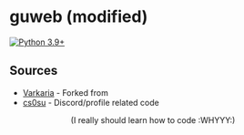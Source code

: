 # guweb (modified)
[![Python 3.9+](https://img.shields.io/badge/python-3.9+-blue.svg)](https://www.python.org/downloads/)

## Sources

- [Varkaria](https://github.com/Varkaria/guweb) - Forked from
- [cs0su](https://github.com/cs0su/guweb) - Discord/profile related code
<p align="center">
(I really should learn how to code :WHYYY:)
</p>
